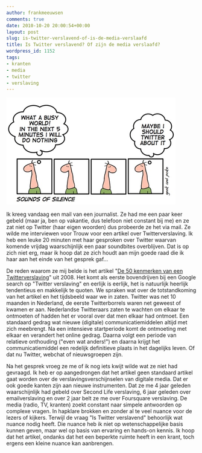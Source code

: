 ```yaml
---
author: frankmeeuwsen
comments: true
date: 2010-10-20 20:00:54+00:00
layout: post
slug: is-twitter-verslavend-of-is-de-media-verslaafd
title: Is Twitter verslavend? Of zijn de media verslaafd?
wordpress_id: 1152
tags:
- kranten
- media
- twitter
- verslaving
---
```


![](../images/uploadimages/twitterverslaving.png)


Ik kreeg vandaag een mail van een journalist. Ze had me een paar keer gebeld (maar ja, ben op vakantie, dus telefoon niet constant bij me) en ze zat niet op Twitter (haar eigen woorden) dus probeerde ze het via mail. Ze wilde me interviewen voor Trouw voor een artikel over Twitterverslaving. Ik heb een leuke 20 minuten met haar gesproken over Twitter waarvan komende vrijdag waarschijnlijk een paar soundbites overblijven. Dat is op zich niet erg, maar ik hoop dat ze zich houdt aan mijn goede raad die ik haar aan het einde van het gesprek gaf...

<!-- more -->

De reden waarom ze mij belde is het artikel "[De 50 kenmerken van een Twitterverslaving](http://www.frank-ly.nl/de-50-kenmerken-van-een-twitter-verslaving)" uit 2008. Het komt als eerste bovendrijven bij een Google search op "Twitter verslaving" en eerlijk is eerlijk, het is natuurlijk heerlijk tendentieus en makkelijk te quoten. We spraken wat over de totstandkoming van het artikel en het tijdsbeeld waar we in zaten. Twitter was net 10 maanden in Nederland, de eerste Twitterborrels waren net geweest of kwamen er aan. Nederlandse Twitteraars zaten te wachten om elkaar te ontmoeten of hadden het er vooral over dat men elkaar had ontmoet. Een standaard gedrag wat nieuwe (digitale) communicatiemiddelen altijd met zich meebrengt. Na een intensieve startperiode komt de ontmoeting met elkaar en verandert het online gedrag. Daarna volgt een periode van relatieve onthouding ("even wat anders!") en daarna krijgt het communicatiemiddel een redelijk definitieve plaats in het dagelijks leven. Of dat nu Twitter, webchat of nieuwsgroepen zijn.

Na het gesprek vroeg ze me of ik nog iets kwijt wilde wat ze niet had gevraagd. Ik heb er op aangedrongen dat het artikel geen standaard artikel gaat worden over de verslavingsverschijnselen van digitale media. Dat er ook goede kanten zijn aan nieuwe instrumenten. Dat ze me 4 jaar geleden waarschijnlijk had gebeld over Second Life verslaving, 6 jaar geleden over emailverslaving en over 2 jaar belt ze me over Foursquare verslaving. De media (radio, TV, kranten) zoekt constant naar simpele antwoorden op complexe vragen. In hapklare brokken en zonder al te veel nuance voor de lezers of kijkers. Terwijl de vraag "Is Twitter verslavend" behoorlijk wat nuance nodig heeft. Die nuance heb ik niet op wetenschappelijke basis kunnen geven, maar wel op basis van ervaring en hands-on kennis. Ik hoop dat het artikel, ondanks dat het een beperkte ruimte heeft in een krant, toch ergens een kleine nuance kan aanbrengen.
